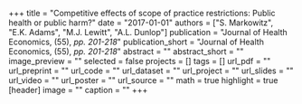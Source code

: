 +++
title = "Competitive effects of scope of practice restrictions: Public health or public harm?"
date = "2017-01-01"
authors = ["S. Markowitz", "E.K. Adams", "M.J. Lewitt", "A.L. Dunlop"]
publication = "Journal of Health Economics, (55), _pp. 201-218_"
publication_short = "Journal of Health Economics, (55), _pp. 201-218_"
abstract = ""
abstract_short = ""
image_preview = ""
selected = false
projects = []
tags = []
url_pdf = ""
url_preprint = ""
url_code = ""
url_dataset = ""
url_project = ""
url_slides = ""
url_video = ""
url_poster = ""
url_source = ""
math = true
highlight = true
[header]
image = ""
caption = ""
+++
